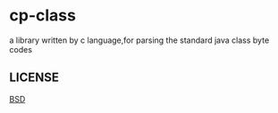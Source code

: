 # cp-class
a library written by c language,for parsing the standard java class byte codes


## LICENSE
[BSD](LICENSE)
